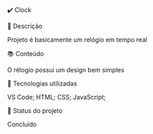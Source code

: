 ✔️ Clock

📝 Descrição

Projeto é basicamente um relógio em tempo real

📚 Conteúdo

O rélogio possui um design bem simples

🔧 Tecnologias utilizadas

VS Code; HTML; CSS; JavaScript;

🎯 Status do projeto

Concluído

